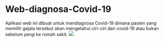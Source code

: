 # Web-diagnosa-Covid-19
Aplikasi web ini dibuat untuk mendiagnosa Covid-19 dimana pasien yang memilih gejala tersebut akan mengetahui ciri-ciri dari covid-19 atau bukan sebelum pergi ke rumah sakit.
![](https://img.shields.io/badge/<WORD_ON_LEFT>-<WORD_ON_RIGHT>-informational?style=flat&logo=<LOGO_NAME>&logoColor=white&color=2bbc8a)
